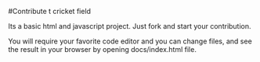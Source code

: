 #Contribute t cricket field

Its a basic html and javascript project. Just fork and start your contribution.

You will require your favorite code editor and you can change files, and see the result in your browser by opening docs/index.html file. 
